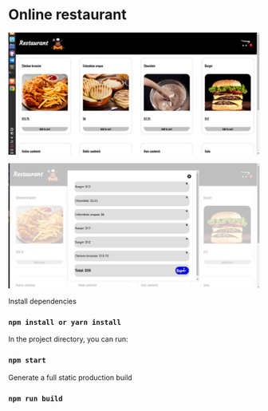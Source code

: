 # Online restaurant

![Image text](https://github.com/Sergio-Torres/online-restaurant/blob/master/restaurant.jpg)

![Image text](https://github.com/Sergio-Torres/online-restaurant/blob/master/cartImg.jpg)

Install dependencies

### `npm install or yarn install`

In the project directory, you can run:

### `npm start`

Generate a full static production build

### `npm run build`


